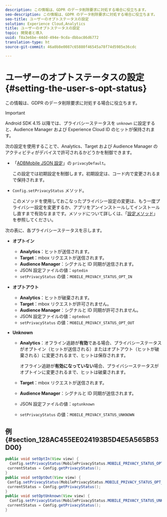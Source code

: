 ```yaml
---
description: この情報は、GDPR のデータ削除要求に対処する場合に役立ちます。
seo-description: この情報は、GDPR のデータ削除要求に対処する場合に役立ちます。
seo-title: ユーザーのオプトステータスの設定
solution: Experience Cloud,Analytics
title: ユーザーのオプトステータスの設定
topic: 開発者と導入
uuid: f8a3e6be-44dd-494e-9cda-dbbac86d6772
translation-type: ht
source-git-commit: 46a0b8e0087c65880f46545a78f74d5985e36cdc

---
```



# ユーザーのオプトステータスの設定{#setting-the-user-s-opt-status}

この情報は、GDPR のデータ削除要求に対処する場合に役立ちます。

>[!IMPORTANT]
>
>Android SDK 4.15 以降では、プライバシーステータスを `unknown` に設定すると、Audience Manager および Experience Cloud ID のヒットが保持されます。

次の設定を使用することで、Analytics、Target および Audience Manager のアクティビティがデバイスで許可されるかどうかを制御できます。

* 「[ADBMobile JSON 設定](/help/android/configuration/json-config/json-config.md)」の `privacyDefault`。

   この設定では初期設定を制御します。初期設定は、コード内で変更されるまで保持されます。

* `Config.setPrivacyStatus` メソッド。

   このメソッドを使用しておこなったプライバシー設定の変更は、もう一度プライバシー設定を変更するか、アプリをアンインストールしてインストールし直すまで有効なままです。メソッドについて詳しくは、「[設定メソッド](/help/android/configuration/methods.md)」を参照してください。

次の表に、各プライバシーステータスを示します。

* **オプトイン**

   * **Analytics**：ヒットが送信されます。
   * **Target**：mbox リクエストが送信されます。
   * **Audience Manager**：シグナルと ID 同期が送信されます。
   * JSON 設定ファイルの値：`optedin`
   * `setPrivacyStatus` の値：`MOBILE_PRIVACY_STATUS_OPT_IN`

* **オプトアウト**

   * **Analytics**：ヒットが破棄されます。
   * **Target**：mbox リクエストが許可されません。
   * **Audience Manager**：シグナルと ID 同期が許可されません。
   * JSON 設定ファイルの値：`optedout`
   * `setPrivacyStatus` の値：`MOBILE_PRIVACY_STATUS_OPT_OUT`

* **Unknown**

   * **Analytics**：オフライン追跡が&#x200B;**有効**&#x200B;である場合、プライバシーステータスがオプトイン（ヒットが送信される）またはオプトアウト（ヒットが破棄される）に変更されるまで、ヒットは保存されます。

      オフライン追跡が<b>有効になっていない</b>場合、プライバシーステータスがオプトインに変更されるまで、ヒットは破棄されます。
   * **Target**：mbox リクエストが送信されます。
   * **Audience Manager**：シグナルと ID 同期が送信されます。
   * JSON 設定ファイルの値：`optunknown`
   * `setPrivacyStatus` の値：`MOBILE_PRIVACY_STATUS_UNKNOWN`

## 例 {#section_128AC455EE024193B5D4E5A565B53D00}

```java
public void setOptIn(View view) { 
  Config.setPrivacyStatus(MobilePrivacyStatus.MOBILE_PRIVACY_STATUS_OPT_IN); 
 currentStatus = Config.getPrivacyStatus(); 
} 
public void setOptOut(View view) { 
 Config.setPrivacyStatus(MobilePrivacyStatus.MOBILE_PRIVACY_STATUS_OPT_OUT); 
 currentStatus = Config.getPrivacyStatus(); 
} 
public void setOptUnknown(View view) { 
  Config.setPrivacyStatus(MobilePrivacyStatus.MOBILE_PRIVACY_STATUS_UNKNOWN); 
 currentStatus = Config.getPrivacyStatus(); 
}
```


